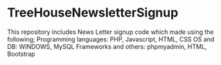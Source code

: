 # TreeHouseNewsletterSignup
This repository includes News Letter signup code which made using the following;
Programming languages: PHP, Javascript, HTML, CSS
OS and DB:  WINDOWS, MySQL
Frameworks and others: phpmyadmin, HTML, Bootstrap
